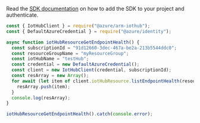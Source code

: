 Read the [SDK documentation](https://github.com/Azure/azure-sdk-for-js/blob/%40azure%2Farm-iothub_6.1.1/sdk/iothub/arm-iothub/README.md) on how to add the SDK to your project and authenticate.

```javascript
const { IotHubClient } = require("@azure/arm-iothub");
const { DefaultAzureCredential } = require("@azure/identity");

async function iotHubResourceGetEndpointHealth() {
  const subscriptionId = "91d12660-3dec-467a-be2a-213b5544ddc0";
  const resourceGroupName = "myResourceGroup";
  const iotHubName = "testHub";
  const credential = new DefaultAzureCredential();
  const client = new IotHubClient(credential, subscriptionId);
  const resArray = new Array();
  for await (let item of client.iotHubResource.listEndpointHealth(resourceGroupName, iotHubName)) {
    resArray.push(item);
  }
  console.log(resArray);
}

iotHubResourceGetEndpointHealth().catch(console.error);
```
